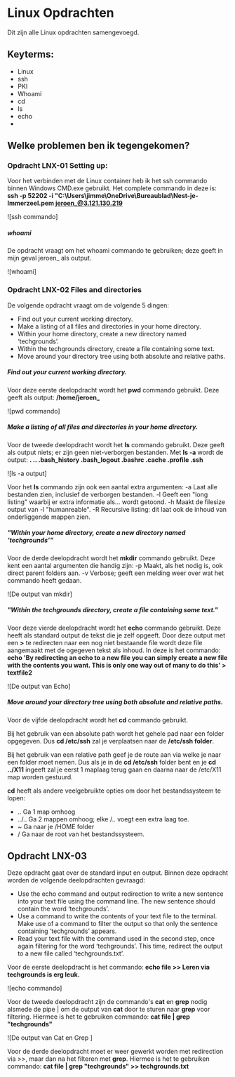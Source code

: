 # Linux Opdrachten

Dit zijn alle Linux opdrachten samengevoegd.

## Keyterms:
- Linux
- ssh
- PKI
- Whoami
- cd
- ls
- echo
- 

## Welke problemen ben ik tegengekomen?

### Opdracht LNX-01 Setting up:
Voor het verbinden met de Linux container heb ik het ssh commando binnen Windows CMD.exe gebruikt.
Het complete commando in deze is:
**ssh -p 52202 -i "C:\Users\jimme\OneDrive\Bureaublad\Nest-je-Immerzeel.pem jeroen_@3.121.130.219**

![ssh commando]

##### whoami
De opdracht vraagt om het whoami commando te gebruiken; deze geeft in mijn geval jeroen_ als output.

![whoami]

### Opdracht LNX-02 Files and directories

De volgende opdracht vraagt om de volgende 5 dingen:
- Find out your current working directory.
- Make a listing of all files and directories in your home directory.
- Within your home directory, create a new directory named ‘techgrounds’.
- Within the techgrounds directory, create a file containing some text.
- Move around your directory tree using both absolute and relative paths.

##### Find out your current working directory.
Voor deze eerste deelopdracht wordt het **pwd** commando gebruikt. Deze geeft als output: **/home/jeroen_**

![pwd commando]

##### Make a listing of all files and directories in your home directory.
Voor de tweede deelopdracht wordt het **ls** commando gebruikt. Deze geeft als output niets; er zijn geen niet-verborgen bestanden. Met **ls -a** wordt de output:
**. .. .bash_history .bash_logout .bashrc .cache .profile .ssh**

![ls -a output]


Voor het **ls** commando zijn ook een aantal extra argumenten:
-a      Laat alle bestanden zien, inclusief de verborgen bestanden.
-l      Geeft een "long listing" waarbij er extra informatie als... wordt getoond.
-h      Maakt de filesize output van -l "humanreable".
-R      Recursive listing: dit laat ook de inhoud van onderliggende mappen zien. 

##### "Within your home directory, create a new directory named ‘techgrounds’"
Voor de derde deelopdracht wordt het **mkdir** commando gebruikt.
Deze kent een aantal argumenten die handig zijn:
-p      Maakt, als het nodig is, ook direct parent folders aan.
-v      Verbose; geeft een melding weer over wat het commando heeft gedaan.


![De output van mkdir]
##### "Within the techgrounds directory, create a file containing some text."
Voor deze vierde deelopdracht wordt het **echo** commando gebruikt.
Deze heeft als standard output de tekst die je zelf opgeeft. Door deze output met een **\>**  te redirecten naar een nog niet bestaande file wordt deze file aangemaakt met de ogegeven tekst als inhoud.
In deze is het commando:  
**echo 'By redirecting an echo to a new file you can simply create a new file with the contents you want. This is only one way out of many to do this' > textfile2**




![De output van Echo]

##### Move around your directory tree using both absolute and relative paths.
Voor de vijfde deelopdracht wordt het **cd** commando gebruikt.

Bij het gebruik van een absolute path wordt het gehele pad naar een folder opgegeven. Dus **cd /etc/ssh** zal je verplaatsen naar de **/etc/ssh folder**.

Bij het gebruik van een relative path geef je de route aan via welke je naar een folder moet nemen. Dus als je in de **cd /etc/ssh** folder bent en je **cd ../X11** ingeeft zal je eerst 1 maplaag terug gaan en daarna naar de /etc/X11 map worden gestuurd.
 
**cd** heeft als andere veelgebruikte opties om door het bestandssysteem te lopen:
- ..       Ga 1 map omhoog
- ..\/..   Ga 2 mappen omhoog; elke /.. voegt een extra laag toe.
- \~       Ga naar je /HOME folder
- \/       Ga naar de root van het bestandssysteem.


## Opdracht LNX-03 
Deze opdracht gaat over de standard input en output.
Binnen deze opdracht worden de volgende deelopdrachten gevraagd:
- Use the echo command and output redirection to write a new sentence into your text file using the command line. The new sentence should contain the word ‘techgrounds’.
- Use a command to write the contents of your text file to the terminal. Make use of a command to filter the output so that only the sentence containing ‘techgrounds’ appears.
- Read your text file with the command used in the second step, once again filtering for the word ‘techgrounds’. This time, redirect the output to a new file called ‘techgrounds.txt’.

Voor de eerste deelopdracht is het commando:
**echo file >> Leren via techgrounds is erg leuk.**

![echo commando]

Voor de tweede deelopdracht zijn de commando's **cat** en **grep** nodig alsmede de pipe \| om de output van **cat** door te sturen naar **grep** voor filtering.
Hiermee is het te gebruiken commando:
**cat file | grep "techgrounds"**

![De output van Cat en Grep ]

Voor de derde deelopdracht moet er weer gewerkt worden met redirection via >>, maar dan na het filteren met **grep**.
Hiermee is het te gebruiken commando:
**cat file | grep "techgrounds" >> techgrounds.txt**


